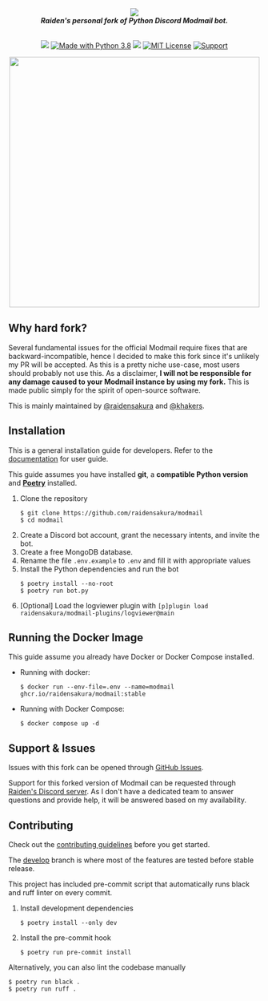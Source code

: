 <div align="center">
  <img src="https://modmail-docs.netlify.app/logo-long.png" align="center"><br>
  <strong><i>Raiden's personal fork of Python Discord Modmail bot.</i></strong><br><br>

  <a href="#"><img src="https://img.shields.io/badge/Version-4.1.0-7d5edd?style=shield&logo=https://modmail-docs.netlify.app/favicon.png"></a>
  <a href="https://www.python.org/downloads/"><img src="https://img.shields.io/badge/Python-3.8_--_3.11-blue.svg?style=shield&logo=Python" alt="Made with Python 3.8"></a>
  <a href="https://github.com/ambv/black"><img src="https://img.shields.io/badge/Code%20Style-Black-black?style=shield"></a>
  <a href="https://github.com/modmail-dev/modmail/blob/master/LICENSE"><img src="https://img.shields.io/badge/License-AGPL--3.0-e74c3c.svg?style=shield" alt="MIT License"></a>
  <a href="https://discord.gg/cnUpwrnpYb"><img src="https://img.shields.io/discord/616969119685935162.svg?label=Discord&logo=Discord&colorB=7289da&style=shield" alt="Support"></a>

<img src='https://github.com/raidensakura/modmail/assets/38610216/106e8fa3-6f8e-4b00-9968-f5c2f3108da0' align='center' width=500>
</div>

## Why hard fork?

Several fundamental issues for the official Modmail require fixes that are backward-incompatible, hence I decided to make this fork since it's unlikely my PR will be accepted. As this is a pretty niche use-case, most users should probably not use this. As a disclaimer, **I will not be responsible for any damage caused to your Modmail instance by using my fork.** This is made public simply for the spirit of open-source software.

This is mainly maintained by [@raidensakura](https://github.com/raidensakura) and [@khakers](https://github.com/khakers).

## Installation

This is a general installation guide for developers. Refer to the [documentation](https://modmail-docs.netlify.app) for user guide.

This guide assumes you have installed **git**, a **compatible Python version** and [**Poetry**](https://python-poetry.org/) installed.

1. Clone the repository
    ```console
    $ git clone https://github.com/raidensakura/modmail
    $ cd modmail
    ```
2. Create a Discord bot account, grant the necessary intents, and invite the bot.
3. Create a free MongoDB database.
4. Rename the file `.env.example` to `.env` and fill it with appropriate values
5. Install the Python dependencies and run the bot
    ```console
    $ poetry install --no-root
    $ poetry run bot.py
    ```
7. [Optional] Load the logviewer plugin with `[p]plugin load raidensakura/modmail-plugins/logviewer@main`

## Running the Docker Image

This guide assume you already have Docker or Docker Compose installed.

- Running with docker:
  ```console
  $ docker run --env-file=.env --name=modmail ghcr.io/raidensakura/modmail:stable
  ```
- Running with Docker Compose:
    ```console
    $ docker compose up -d
    ```

## Support & Issues

Issues with this fork can be opened through [GitHub Issues](https://github.com/raidensakura/modmail/issues/new/choose).

Support for this forked version of Modmail can be requested through [Raiden's Discord server](https://dsc.gg/transience).
As I don't have a dedicated team to answer questions and provide help, it will be answered based on my availability.

## Contributing

Check out the [contributing guidelines](https://github.com/raidensakura/modmail/blob/stable/.github/CONTRIBUTING.md) before you get started.

The [develop](https://github.com/raidensakura/modmail/tree/develop) branch is where most of the features are tested before stable release.

This project has included pre-commit script that automatically runs black and ruff linter on every commit.

1. Install development dependencies
    ```console
    $ poetry install --only dev
    ```
2. Install the pre-commit hook
    ```console
    $ poetry run pre-commit install
    ```
    
Alternatively, you can also lint the codebase manually

```console
$ poetry run black .
$ poetry run ruff .
```
